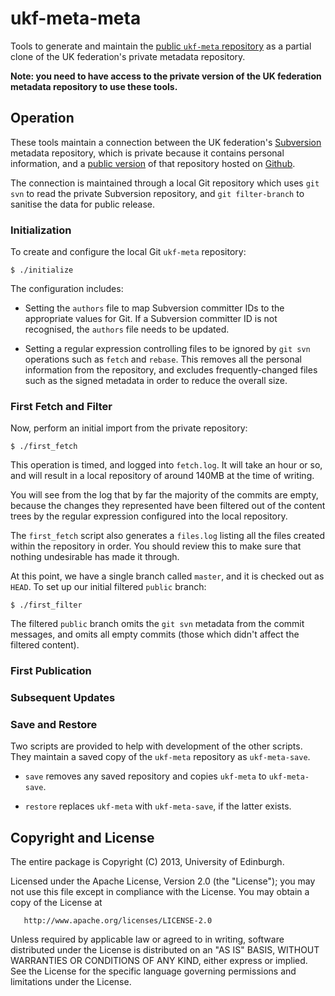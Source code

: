# ukf-meta-meta

Tools to generate and maintain the
[public `ukf-meta` repository](https://github.com/ukf/ukf-meta) as
a partial clone of the UK federation's private metadata repository.

**Note: you need to have access to the private version of the
UK federation metadata repository to use these tools.**

## Operation

These tools maintain a connection between the UK federation's
[Subversion](http://subversion.apache.org) metadata repository, which is
private because it contains personal information, and a
[public version](https://github.com/ukf/ukf-meta) of that repository hosted
on [Github](https://github.com/).

The connection is maintained through a local Git repository which uses
`git svn` to read the private Subversion repository, and `git filter-branch`
to sanitise the data for public release.

### Initialization

To create and configure the local Git `ukf-meta` repository:

    $ ./initialize

The configuration includes:

* Setting the `authors` file to map Subversion committer IDs to the
appropriate values for Git. If a Subversion committer ID is not
recognised, the `authors` file needs to be updated.

* Setting a regular expression controlling files to be ignored by
`git svn` operations such as `fetch` and `rebase`. This removes
all the personal information from the repository, and excludes
frequently-changed files such as the signed metadata in order to
reduce the overall size.

### First Fetch and Filter

Now, perform an initial import from the private repository:

    $ ./first_fetch

This operation is timed, and logged into `fetch.log`. It will take an
hour or so, and will result in a local repository of around 140MB at the
time of writing.

You will see from the log that by far the majority of the commits are empty,
because the changes they represented have been filtered out of the content trees by
the regular expression configured into the local repository.

The `first_fetch` script also generates a `files.log` listing all the
files created within the repository in order. You should review this to
make sure that nothing undesirable has made it through.

At this point, we have a single branch called `master`, and it is checked
out as `HEAD`. To set up our initial filtered `public` branch:

    $ ./first_filter

The filtered `public` branch omits the `git svn` metadata from the commit messages, and
omits all empty commits (those which didn't affect the filtered content).

### First Publication

### Subsequent Updates

### Save and Restore

Two scripts are provided to help with development of the other scripts. They maintain
a saved copy of the `ukf-meta` repository as `ukf-meta-save`.

* `save` removes any saved repository and copies `ukf-meta` to `ukf-meta-save`.

* `restore` replaces `ukf-meta` with `ukf-meta-save`, if the latter exists.

## Copyright and License

The entire package is Copyright (C) 2013, University of Edinburgh.

Licensed under the Apache License, Version 2.0 (the "License");
you may not use this file except in compliance with the License.
You may obtain a copy of the License at

       http://www.apache.org/licenses/LICENSE-2.0

Unless required by applicable law or agreed to in writing, software
distributed under the License is distributed on an "AS IS" BASIS,
WITHOUT WARRANTIES OR CONDITIONS OF ANY KIND, either express or implied.
See the License for the specific language governing permissions and
limitations under the License.
